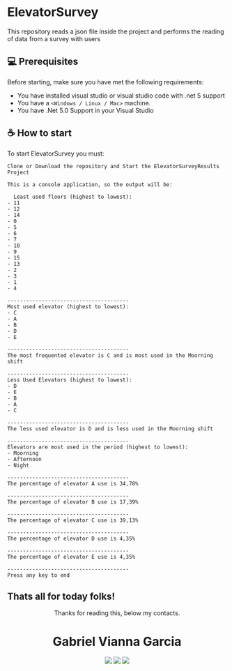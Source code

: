 # ElevatorSurvey
This repository reads a json file inside the project and performs the reading of data from a survey with users

## 💻 Prerequisites

Before starting, make sure you have met the following requirements:
* You have installed visual studio or visual studio code with .net 5 support
* You have a `<Windows / Linux / Mac>` machine.
* You have .Net 5.0 Support in your Visual Studio

## ☕ How to start <ElevatorSurvey>
To start ElevatorSurvey you must:

```
Clone or Download the repository and Start the ElevatorSurveyResults Project
```

```
This is a console application, so the output will be:
  
  Least used floors (highest to lowest):
- 11
- 12
- 14
- 0
- 5
- 6
- 7
- 10
- 9
- 15
- 13
- 2
- 3
- 1
- 4

---------------------------------------
Most used elevator (highest to lowest):
- C
- A
- B
- D
- E

---------------------------------------
The most frequented elevator is C and is most used in the Moorning shift

---------------------------------------
Less Used Elevators (highest to lowest):
- D
- E
- B
- A
- C

---------------------------------------
The less used elevator is D and is less used in the Moorning shift

---------------------------------------
Elevators are most used in the period (highest to lowest):
- Moorning
- Afternoon
- Night

---------------------------------------
The percentage of elevator A use is 34,78%

---------------------------------------
The percentage of elevator B use is 17,39%

---------------------------------------
The percentage of elevator C use is 39,13%

---------------------------------------
The percentage of elevator D use is 4,35%

---------------------------------------
The percentage of elevator E use is 4,35%

---------------------------------------
Press any key to end
```
 

 ## Thats all for today folks!

  
<div align="center">
  <p>Thanks for reading this, below my contacts.</p>
  <h1>Gabriel Vianna Garcia</h1>
</div>

<p align="center">
  <a href="https://instagram.com/gabrvgarcia" target="_blank"><img src="https://img.shields.io/badge/-Instagram-%23E4405F?style=for-the-badge&logo=instagram&logoColor=white" target="_blank"></a>
  <a href = "mailto:vianna.gabriel.garcia@gmail.com"><img src="https://img.shields.io/badge/-Gmail-%23333?style=for-the-badge&logo=gmail&logoColor=white" target="_blank"></a>
  <a href="https://www.linkedin.com/in/gabriel-vianna-garcia-92a0a6108/" target="_blank"><img src="https://img.shields.io/badge/-LinkedIn-%230077B5?style=for-the-badge&logo=linkedin&logoColor=white" target="_blank"></a> 
</p>  
